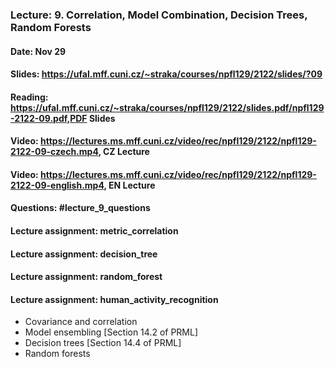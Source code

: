 ### Lecture: 9. Correlation, Model Combination, Decision Trees, Random Forests
#### Date: Nov 29
#### Slides: https://ufal.mff.cuni.cz/~straka/courses/npfl129/2122/slides/?09
#### Reading: https://ufal.mff.cuni.cz/~straka/courses/npfl129/2122/slides.pdf/npfl129-2122-09.pdf,PDF Slides
#### Video: https://lectures.ms.mff.cuni.cz/video/rec/npfl129/2122/npfl129-2122-09-czech.mp4, CZ Lecture
#### Video: https://lectures.ms.mff.cuni.cz/video/rec/npfl129/2122/npfl129-2122-09-english.mp4, EN Lecture
#### Questions: #lecture_9_questions
#### Lecture assignment: metric_correlation
#### Lecture assignment: decision_tree
#### Lecture assignment: random_forest
#### Lecture assignment: human_activity_recognition

- Covariance and correlation
- Model ensembling [Section 14.2 of PRML]
- Decision trees [Section 14.4 of PRML]
- Random forests
